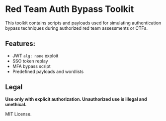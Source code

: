 # Red Team Auth Bypass Toolkit

This toolkit contains scripts and payloads used for simulating authentication bypass techniques during authorized red team assessments or CTFs.

## Features:
- JWT `alg: none` exploit
- SSO token replay
- MFA bypass script
- Predefined payloads and wordlists

## Legal
**Use only with explicit authorization. Unauthorized use is illegal and unethical.**

MIT License.
